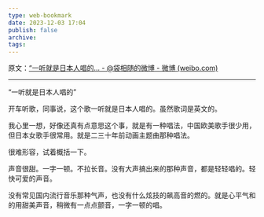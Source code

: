 ```yaml
---
type: web-bookmark
date: 2023-12-03 17:04
publish: false
archive: 
tags:
---
```

原文：[“一听就是日本人唱的... - @袋相随的微博 - 微博 (weibo.com)](https://weibo.com/7752168376/Me6iS2Jjv?pagetype=fav)

---

“一听就是日本人唱的”  
  
开车听歌，同事说，这个歌一听就是日本人唱的。虽然歌词是英文的。  
  
我心里一想，好像还真有点意思这个事，就是有一种唱法，中国欧美歌手很少用，但日本女歌手很常用。就是二三十年前动画主题曲那种唱法。  
  
很难形容，试着概括一下。  
  
声音很甜。一字一顿。不拉长音。没有大声搞出来的那种声音，都是轻轻唱的。轻快可爱的声音。  
  
没有常见国内流行音乐那种气声，也没有什么炫技的飙高音的燃的。就是心平气和的用甜美声音，稍微有一点点颤音，一字一顿的唱。